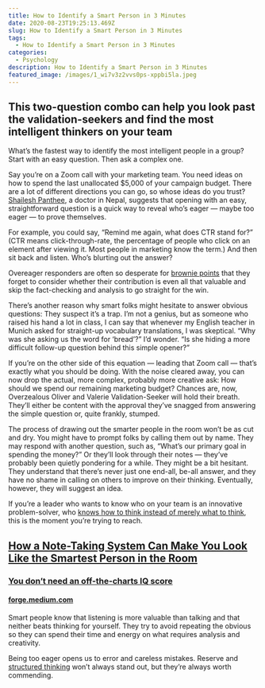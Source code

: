 ```yaml
---
title: How to Identify a Smart Person in 3 Minutes
date: 2020-08-23T19:25:13.469Z
slug: How to Identify a Smart Person in 3 Minutes
tags:
  - How to Identify a Smart Person in 3 Minutes
categories:
  - Psychology
description: How to Identify a Smart Person in 3 Minutes
featured_image: /images/1_wi7v3z2vvs0ps-xppbi5la.jpeg
---
```

<!--StartFragment-->

## This two-question combo can help you look past the validation-seekers and find the most intelligent thinkers on your team

<!--EndFragment-->

<!--StartFragment-->

What’s the fastest way to identify the most intelligent people in a group? Start with an easy question. Then ask a complex one.

Say you’re on a Zoom call with your marketing team. You need ideas on how to spend the last unallocated $5,000 of your campaign budget. There are a lot of different directions you can go, so whose ideas do you trust? [Shailesh Panthee](https://www.quora.com/How-can-I-identify-the-smartest-person-in-the-room/answer/Shailesh-Panthee), a doctor in Nepal, suggests that opening with an easy, straightforward question is a quick way to reveal who’s eager — maybe too eager — to prove themselves.

For example, you could say, “Remind me again, what does CTR stand for?” (CTR means click-through-rate, the percentage of people who click on an element after viewing it. Most people in marketing know the term.) And then sit back and listen. Who’s blurting out the answer?

Overeager responders are often so desperate for [brownie points](https://forge.medium.com/dont-befriend-your-boss-ecab7487b9c0) that they forget to consider whether their contribution is even all that valuable and skip the fact-checking and analysis to go straight for the win.

There’s another reason why smart folks might hesitate to answer obvious questions: They suspect it’s a trap. I’m not a genius, but as someone who raised his hand a lot in class, I can say that whenever my English teacher in Munich asked for straight-up vocabulary translations, I was skeptical. “Why was she asking us the word for ‘bread’?” I’d wonder. “Is she hiding a more difficult follow-up question behind this simple opener?”

If you’re on the other side of this equation — leading that Zoom call — that’s exactly what you should be doing. With the noise cleared away, you can now drop the actual, more complex, probably more creative ask: How should we spend our remaining marketing budget? Chances are, now, Overzealous Oliver and Valerie Validation-Seeker will hold their breath. They’ll either be content with the approval they’ve snagged from answering the simple question or, quite frankly, stumped.

The process of drawing out the smarter people in the room won’t be as cut and dry. You might have to prompt folks by calling them out by name. They may respond with another question, such as, “What’s our primary goal in spending the money?” Or they’ll look through their notes — they’ve probably been quietly pondering for a while. They might be a bit hesitant. They understand that there’s never just one end-all, be-all answer, and they have no shame in calling on others to improve on their thinking. Eventually, however, they will suggest an idea.

If you’re a leader who wants to know who on your team is an innovative problem-solver, who [knows how to think instead of merely what to think](https://forge.medium.com/learn-structured-thinking-in-3-minutes-550a2dc2123c), this is the moment you’re trying to reach.

## [How a Note-Taking System Can Make You Look Like the Smartest Person in the Room](https://forge.medium.com/how-this-note-taking-system-can-elevate-your-intelligence-897aee747b17)

### [You don’t need an off-the-charts IQ score](https://forge.medium.com/how-this-note-taking-system-can-elevate-your-intelligence-897aee747b17)

#### [forge.medium.com](https://forge.medium.com/how-this-note-taking-system-can-elevate-your-intelligence-897aee747b17)

Smart people know that listening is more valuable than talking and that neither beats thinking for yourself. They try to avoid repeating the obvious so they can spend their time and energy on what requires analysis and creativity.

Being too eager opens us to error and careless mistakes. Reserve and [structured thinking](https://forge.medium.com/learn-structured-thinking-in-3-minutes-550a2dc2123c) won’t always stand out, but they’re always worth commending.

<!--EndFragment-->